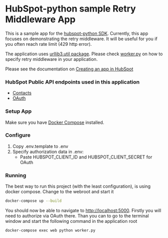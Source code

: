 # HubSpot-python sample Retry Middleware App

This is a sample app for the [hubspot-python SDK](../../../..). Currently, this app focuses on demonstrating the retry middleware. It will be useful for you if you often reach rate limit (429 http error).

The application uses [urllib3.util package](https://urllib3.readthedocs.io/en/latest/reference/urllib3.util.html).
Please check [worker.py](./src/worker.py) on how to specify retry middleware in your application.

Please see the documentation on [Creating an app in HubSpot](https://developers.hubspot.com/docs/creating-an-app)

### HubSpot Public API endpoints used in this application

  - [Contacts](https://developers.hubspot.com/docs/crm/contacts)
  - [OAuth](https://developers.hubspot.com/docs/working-with-oauth)

### Setup App

Make sure you have [Docker Compose](https://docs.docker.com/compose/) installed.

### Configure

1. Copy .env.template to .env
2. Specify authorization data in .env:
    - Paste HUBSPOT_CLIENT_ID and HUBSPOT_CLIENT_SECRET for OAuth

### Running

The best way to run this project (with the least configuration), is using docker compose.  Change to the webroot and start it

```bash
docker-compose up --build
```
You should now be able to navigate to [http://localhost:5000](http://localhost:5000).
Firstly you will need to authorize via OAuth there.
Than you can to go to the terminal window and start the following command in the application root

```bash
docker-compose exec web python worker.py
```
